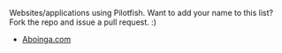 Websites/applications using Pilotfish. Want to add your name to this list? Fork the repo and issue a pull request. :)

* [Aboinga.com](http://www.aboinga.com)
